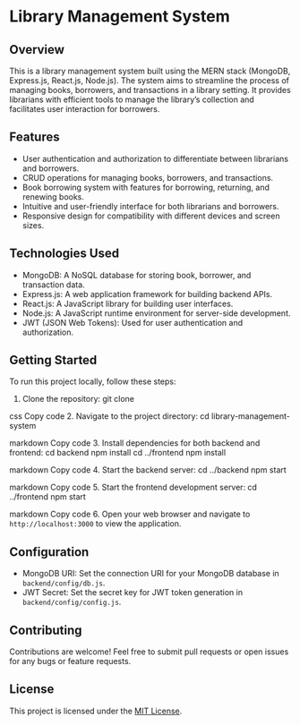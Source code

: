 # Library Management System

## Overview
This is a library management system built using the MERN stack (MongoDB, Express.js, React.js, Node.js). The system aims to streamline the process of managing books, borrowers, and transactions in a library setting. It provides librarians with efficient tools to manage the library’s collection and facilitates user interaction for borrowers.

## Features
- User authentication and authorization to differentiate between librarians and borrowers.
- CRUD operations for managing books, borrowers, and transactions.
- Book borrowing system with features for borrowing, returning, and renewing books.
- Intuitive and user-friendly interface for both librarians and borrowers.
- Responsive design for compatibility with different devices and screen sizes.

## Technologies Used
- MongoDB: A NoSQL database for storing book, borrower, and transaction data.
- Express.js: A web application framework for building backend APIs.
- React.js: A JavaScript library for building user interfaces.
- Node.js: A JavaScript runtime environment for server-side development.
- JWT (JSON Web Tokens): Used for user authentication and authorization.

## Getting Started
To run this project locally, follow these steps:

1. Clone the repository:
git clone <repository-url>

css
Copy code
2. Navigate to the project directory:
cd library-management-system

markdown
Copy code
3. Install dependencies for both backend and frontend:
cd backend
npm install
cd ../frontend
npm install

markdown
Copy code
4. Start the backend server:
cd ../backend
npm start

markdown
Copy code
5. Start the frontend development server:
cd ../frontend
npm start

markdown
Copy code
6. Open your web browser and navigate to `http://localhost:3000` to view the application.

## Configuration
- MongoDB URI: Set the connection URI for your MongoDB database in `backend/config/db.js`.
- JWT Secret: Set the secret key for JWT token generation in `backend/config/config.js`.

## Contributing
Contributions are welcome! Feel free to submit pull requests or open issues for any bugs or feature requests.

## License
This project is licensed under the [MIT License](LICENSE).